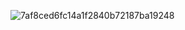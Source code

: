 ![7af8ced6fc14a1f2840b72187ba19248](https://github.com/user-attachments/assets/9f37281a-41fa-4614-a882-6111a7508149)
